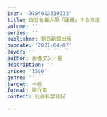 ```yaml
---
isbn: '9784023319233'
title: 自分を最大限「運用」する方法
volume: ''
series: ''
publisher: 朝日新聞出版
pubdate: '2021-04-07'
cover: ''
author: 高橋ダン／著
description: ''
price: '1500'
genre: ''
target: 一般
format: 単行本
content: 社会科学総記

---
```

